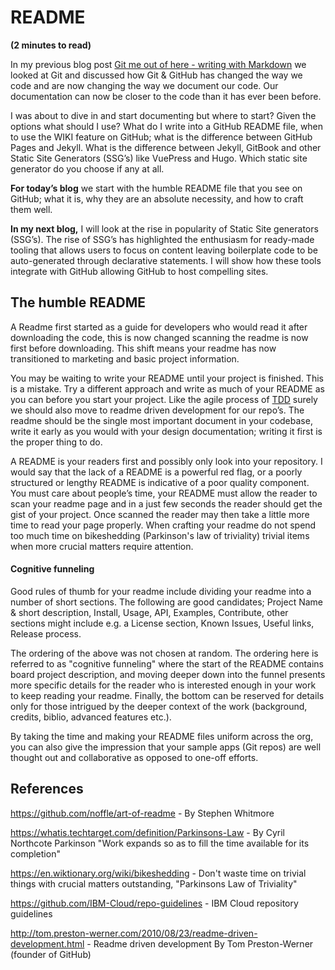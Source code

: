 # README
**(2 minutes to read)**

In my previous blog post [Git me out of here - writing with Markdown](http://ramblingsofanthony.blogspot.com/2018/09/git-out-of-here-writing-simple-readmes.html) we looked at Git and discussed how Git & GitHub has changed the way we code and are now changing the way we document our code. Our documentation can now be closer to the code than it has ever been before.  

I was about to dive in and start documenting but where to start? Given the options what should I use? What do I write into a GitHub README file, when to use the WIKI feature on GitHub; what is the difference between GitHub Pages and Jekyll.  What is the difference between Jekyll, GitBook and other Static Site Generators (SSG’s) like VuePress and Hugo. Which static site generator do you choose if any at all.


**For today’s blog** we start with the humble README file that you see on GitHub; what it is, why they are an absolute necessity, and how to craft them well.


**In my next blog,** I will look at the rise in popularity of Static Site generators (SSG’s). The rise of SSG’s has highlighted the enthusiasm for ready-made tooling that allows users to focus on content leaving boilerplate code to be auto-generated through declarative statements.  I will show how these tools integrate with GitHub allowing GitHub to host compelling sites.


## The humble README
A Readme first started as a guide for developers who would read it after downloading the code, this is now changed scanning the readme is now first before downloading.  This shift means your readme has now transitioned to marketing and basic project information.

You may be waiting to write your README until your project is finished. This is a mistake.  Try a different approach and write as much of your README as you can before you start your project. Like the agile process of [TDD](https://en.wikipedia.org/wiki/Test-driven_development) surely we should also move to readme driven development for our repo’s.   The readme should be the single most important document in your codebase, write it early as you would with your design documentation; writing it first is the proper thing to do.


A README is your readers first and possibly only look into your repository. I would say that the lack of a README is a powerful red flag, or a poorly structured or lengthy README is indicative of a poor quality component.  You must care about people’s time, your README must allow the reader to scan your readme page and in a just few seconds the reader should get the gist of your project. Once scanned the reader may then take a little more time to read your page properly. When crafting your readme do not spend too much time on bikeshedding (Parkinson's law of triviality) trivial items when more crucial matters require attention.


#### Cognitive funneling

Good rules of thumb for your readme include dividing your readme into a number of short sections. The following are good candidates; Project Name & short description, Install, Usage, API, Examples, Contribute, other sections might include e.g. a License section, Known Issues, Useful links, Release process.


The ordering of the above was not chosen at random. The ordering here is referred to as "cognitive funneling" where the start of the README contains board project description, and moving deeper down into the funnel presents more specific details for the reader who is interested enough in your work to keep reading your readme. Finally, the bottom can be reserved for details only for those intrigued by the deeper context of the work (background, credits, biblio, advanced features etc.).


By taking the time and making your README files uniform across the org, you can also give the impression that your sample apps (Git repos) are well thought out and collaborative as opposed to one-off efforts.


## References

https://github.com/noffle/art-of-readme - By Stephen Whitmore

https://whatis.techtarget.com/definition/Parkinsons-Law -  By Cyril Northcote Parkinson "Work expands so as to fill the time available for its completion"

https://en.wiktionary.org/wiki/bikeshedding - Don't waste time on trivial things with crucial matters outstanding, "Parkinsons Law of Triviality"

https://github.com/IBM-Cloud/repo-guidelines - IBM Cloud repository guidelines

http://tom.preston-werner.com/2010/08/23/readme-driven-development.html  - Readme driven development By Tom Preston-Werner (founder of GitHub)
